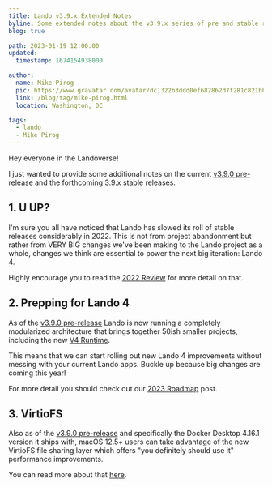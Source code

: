 ```yaml
---
title: Lando v3.9.x Extended Notes
byline: Some extended notes about the v3.9.x series of pre and stable releases
blog: true

path: 2023-01-19 12:00:00
updated:
  timestamp: 1674154938000

author:
  name: Mike Pirog
  pic: https://www.gravatar.com/avatar/dc1322b3ddd0ef682862d7f281c821bb
  link: /blog/tag/mike-pirog.html
  location: Washington, DC

tags:
  - lando
  - Mike Pirog
---
```


Hey everyone in the Landoverse!

I just wanted to provide some additional notes on the current [v3.9.0 pre-release](https://github.com/lando/lando/releases/tag/v3.9.0) and the forthcoming 3.9.x stable releases.

## 1. U UP?

I'm sure you all have noticed that Lando has slowed its roll of stable releases considerably in 2022. This is not from project abandonment but rather from VERY BIG changes we've been making to the Lando project as a whole, changes we think are essential to power the next big iteration: Lando 4.

Highly encourage you to read the [2022 Review](/blog/2023/01/23/review-of-2022.html) for more detail on that.

## 2. Prepping for Lando 4

As of the [v3.9.0 pre-release](https://github.com/lando/lando/releases/tag/v3.9.0) Lando is now running a completely modularized architecture that brings together 50ish smaller projects, including the new [V4 Runtime](https://github.com/lando/core-next).

This means that we can start rolling out new Lando 4 improvements without messing with your current Lando apps. Buckle up because big changes are coming this year!

For more detail you should check out our [2023 Roadmap](/blog/2023/01/23/roadmap-of-2023.html) post.

## 3. VirtioFS

Also as of the [v3.9.0 pre-release](https://github.com/lando/lando/releases/tag/v3.9.0) and specifically the Docker Desktop 4.16.1 version it ships with, macOS 12.5+ users can take advantage of the new VirtioFS file sharing layer which offers "you definitely should use it" performance improvements.

You can read more about that [here](https://docs.lando.dev/core/v3/performance.html#_1-virtiofs-on-macos).



